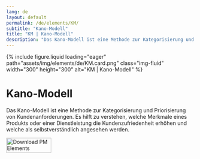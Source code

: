 ```yaml
---
lang: de
layout: default
permalink: /de/elements/KM/
subtitle: "Kano-Modell"
title: "KM | Kano-Modell"
description: "Das Kano-Modell ist eine Methode zur Kategorisierung und Priorisierung von Kundenanforderungen. Es hilft zu verstehen, welche Merkmale eines Produkts oder einer Dienstleistung die Kundenzufriedenheit erhöhen und welche als selbstverständlich angesehen werden."
---
```


{% include figure.liquid loading="eager" path="assets/img/elements/de/KM.card.png" class="img-fluid" width="300" height="300" alt="KM | Kano-Modell" %}

# Kano-Modell

Das Kano-Modell ist eine Methode zur Kategorisierung und Priorisierung von Kundenanforderungen. Es hilft zu verstehen, welche Merkmale eines Produkts oder einer Dienstleistung die Kundenzufriedenheit erhöhen und welche als selbstverständlich angesehen werden.

<a href="https://apps.apple.com/app/apple-store/id6738084498?pt=127441684&ct=website&mt=8">
  <img src="{{ "assets/img/en/appstore.png" | relative_url }}" width="120" height="40" alt="Download PM Elements">
</a>
